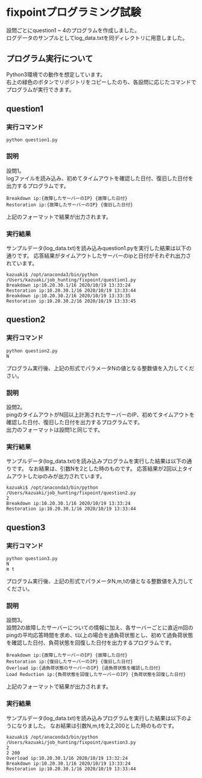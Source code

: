 # fixpointプログラミング試験

設問ごとにquestion1 ~ 4のプログラムを作成しました。<br>
ログデータのサンプルとしてlog_data.txtを同ディレクトリに用意しました。<br>

## プログラム実行について
Python3環境での動作を想定しています。<br>
右上の緑色のボタンでリポジトリをコピーしたのち、各設問に応じたコマンドでプログラムが実行できます。<br>

## question1
### 実行コマンド
```
python question1.py
```
### 説明
設問1。<br>
logファイルを読み込み、初めてタイムアウトを確認した日付、復旧した日付を出力するプログラムです。<br>
```
Breakdown ip:{故障したサーバーのIP} {故障した日付}
Restoration ip:{故障したサーバーのIP} {復旧した日付}
```
上記のフォーマットで結果が出力されます。

### 実行結果
サンプルデータ(log_data.txt)を読み込みquestion1.pyを実行した結果は以下の通りです。
応答結果がタイムアウトしたサーバーのipと日付がそれぞれ出力されています。
```
kazuaki$ /opt/anaconda3/bin/python /Users/kazuaki/job_hunting/fixpoint/question1.py
Breakdown ip:10.20.30.1/16 2020/10/19 13:33:24
Restoration ip:10.20.30.1/16 2020/10/19 13:33:44
Breakdown ip:10.20.30.2/16 2020/10/19 13:33:35
Restoration ip:10.20.30.2/16 2020/10/19 13:33:45
```

## question2
### 実行コマンド
```
python question2.py
N
```
プログラム実行後、上記の形式でパラメータNの値となる整数値を入力してください。

### 説明
設問2。<br>
pingのタイムアウトがN回以上計測されたサーバーのIP、初めてタイムアウトを確認した日付、復旧した日付を出力するプログラムです。<br>
出力のフォーマットは設問1と同じです。<br>


### 実行結果
サンプルデータ(log_data.txt)を読み込みプログラムを実行した結果は以下の通りです。
なお結果は、引数Nを2とした時のものです。
応答結果が2回以上タイムアウトしたipのみが出力されています。
```
kazuaki$ /opt/anaconda3/bin/python /Users/kazuaki/job_hunting/fixpoint/question2.py
2
Breakdown ip:10.20.30.1/16 2020/10/19 13:33:24
Restoration ip:10.20.30.1/16 2020/10/19 13:33:44
```

## question3
### 実行コマンド
```
python question3.py
N
m t
```
プログラム実行後、上記の形式でパラメータN,m,tの値となる整数値を入力してください。

### 説明
設問3。<br>
設問2の故障したサーバーについての情報に加え、各サーバーごとに直近m回のpingの平均応答時間を求め、t以上の場合を過負荷状態とし、初めて過負荷状態を確認した日付、負荷状態を回復した日付を出力するプログラムです。
```
Breakdown ip:{故障したサーバーのIP} {故障した日付}
Restoration ip:{復旧したサーバーのIP} {復旧した日付}
Overload ip:{過負荷状態のサーバーのIP} {過負荷状態を確認した日付}
Load Reduction ip:{負荷状態を回復したサーバーのIP} {負荷状態を回復した日付}
```
上記のフォーマットで結果が出力されます。

### 実行結果
サンプルデータ(log_data.txt)を読み込みプログラムを実行した結果は以下のようになりました。
なお結果は引数N,m,tを2,2,200とした時のものです。
```
kazuaki$ /opt/anaconda3/bin/python /Users/kazuaki/job_hunting/fixpoint/question3.py
2
2 200
Overload ip:10.20.30.1/16 2020/10/19 13:32:24
Breakdown ip:10.20.30.1/16 2020/10/19 13:33:24
Restoration ip:10.20.30.1/16 2020/10/19 13:33:44
```
